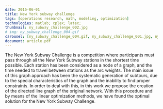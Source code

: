 ```yaml
---
date: 2015-06-01
title: New York subway challenge
tags: [operations research, math, modeling, optimization]
technologies: matlab; cplex; latex;
thumbnail: ny_subway_challenge_002.jpg
# img: ny_subway_challenge_004.gif
carousel: [ny_subway_challenge_004.gif, ny_subway_challenge_001.jpg, ny_subway_challenge_002.jpg] 
document: article.pdf
---
```


The New York Subway Challenge is a competition where participants must pass through all the New York Subway stations in the shortest time possible. Each station has been considered as a node of a graph, and the time needed to travel between stations as the arc weights. The main issue of this graph approach has been the systematic generation of subtours, due to the special characteristics of the graph and the inability to find proper constraints. In order to deal with this, in this work we propose the creation of the directed line graph of the original network. With this procedure and by means of the linear optimization methods, we have found the optimal solution for the New York Subway Challenge.